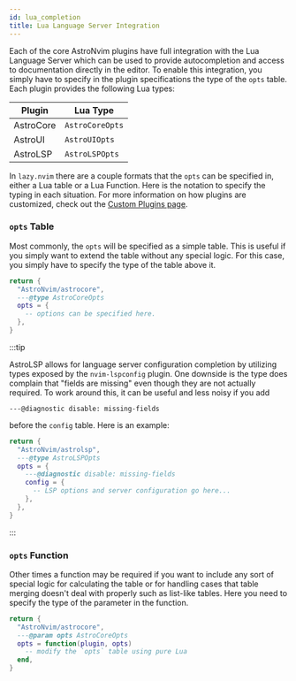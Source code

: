 ```yaml
---
id: lua_completion
title: Lua Language Server Integration
---
```


Each of the core AstroNvim plugins have full integration with the Lua Language Server which can be used to provide autocompletion and access to documentation directly in the editor. To enable this integration, you simply have to specify in the plugin specifications the type of the `opts` table. Each plugin provides the following Lua types:

| Plugin    | Lua Type        |
| --------- | --------------- |
| AstroCore | `AstroCoreOpts` |
| AstroUI   | `AstroUIOpts`   |
| AstroLSP  | `AstroLSPOpts`  |

In `lazy.nvim` there are a couple formats that the `opts` can be specified in, either a Lua table or a Lua Function. Here is the notation to specify the typing in each situation. For more information on how plugins are customized, check out the [Custom Plugins page](/configuration/custom_plugins).

### `opts` Table

Most commonly, the `opts` will be specified as a simple table. This is useful if you simply want to extend the table without any special logic. For this case, you simply have to specify the type of the table above it.

```lua title="lua/plugins/astrocore.lua" {3}
return {
  "AstroNvim/astrocore",
  ---@type AstroCoreOpts
  opts = {
    -- options can be specified here.
  },
}
```

:::tip

AstroLSP allows for language server configuration completion by utilizing types exposed by the `nvim-lspconfig` plugin. One downside is the type does complain that "fields are missing" even though they are not actually required. To work around this, it can be useful and less noisy if you add

```
---@diagnostic disable: missing-fields
```

before the `config` table. Here is an example:

```lua title="lua/plugins/astrolsp.lua" {5}
return {
  "AstroNvim/astrolsp",
  ---@type AstroLSPOpts
  opts = {
    ---@diagnostic disable: missing-fields
    config = {
      -- LSP options and server configuration go here...
    },
  },
}
```

:::

### `opts` Function

Other times a function may be required if you want to include any sort of special logic for calculating the table or for handling cases that table merging doesn't deal with properly such as list-like tables. Here you need to specify the type of the parameter in the function.

```lua title="lua/plugins/astrocore.lua" {3}
return {
  "AstroNvim/astrocore",
  ---@param opts AstroCoreOpts
  opts = function(plugin, opts)
    -- modify the `opts` table using pure Lua
  end,
}
```

